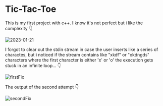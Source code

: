 # Tic-Tac-Toe
This is my first project with c++. I know it's not perfect but i like the complexity 👇


![2023-01-21](https://user-images.githubusercontent.com/101247386/213911514-20c24e65-9e1c-4276-90de-0329d08c9af1.png)

Ι forgot to clear out the stdin stream in case the user inserts like a series of charactes, but i noticed if the stream contains like "xkdf" or "okdngds" characters where the first character is either 'x' or 'o' the execution gets stuck in an infinite loop... 👇

![firstFix](https://user-images.githubusercontent.com/101247386/214267748-bfe08819-728b-49d8-afe9-39e7d660d4b1.png)

The output of the second attempt 👇

![secondFix](https://user-images.githubusercontent.com/101247386/214267786-da81568e-ea2b-4ba1-a073-6c40dc11dae4.png)
